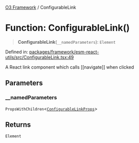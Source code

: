[O3 Framework](../API.md) / ConfigurableLink

# Function: ConfigurableLink()

> **ConfigurableLink**(`__namedParameters`): `Element`

Defined in: [packages/framework/esm-react-utils/src/ConfigurableLink.tsx:49](https://github.com/its-kios09/openmrs-esm-core/blob/main/packages/framework/esm-react-utils/src/ConfigurableLink.tsx#L49)

A React link component which calls [[navigate]] when clicked

## Parameters

### \_\_namedParameters

`PropsWithChildren`\<[`ConfigurableLinkProps`](../interfaces/ConfigurableLinkProps.md)\>

## Returns

`Element`
